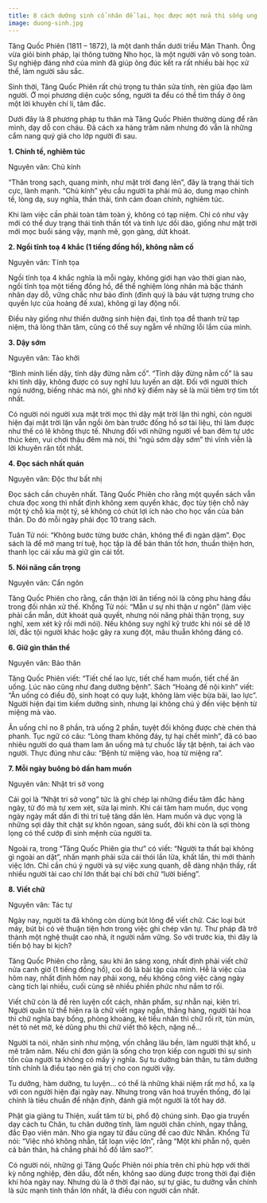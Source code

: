 ```yaml
---
title: 8 cách dưỡng sinh cổ nhân để lại, học được một nửa thì sống ung dung
image: duong-sinh.jpg
---
```


Tăng Quốc Phiên (1811 – 1872), là một danh thần dưới triều Mãn Thanh. Ông vừa giỏi binh pháp, lại thông tường Nho học, là một người văn võ song toàn. Sự nghiệp đáng nhớ của mình đã giúp ông đúc kết ra rất nhiều bài học xử thế, làm người sâu sắc. 

Sinh thời, Tăng Quốc Phiên rất chú trọng tu thân sửa tính, rèn giũa đạo làm người. Ở mọi phương diện cuộc sống, người ta đều có thể tìm thấy ở ông một lời khuyên chí lí, tâm đắc.

Dưới đây là 8 phương pháp tu thân mà Tăng Quốc Phiên thường dùng để răn mình, dạy dỗ con cháu. Đã cách xa hàng trăm năm nhưng đó vẫn là những cẩm nang quý giá cho lớp người đi sau.

**1. Chỉnh tề, nghiêm túc**

Nguyên văn: Chủ kính

“Thân trong sạch, quang minh, như mặt trời đang lên”, đây là trạng thái tích cực, lành mạnh. “Chủ kính” yêu cầu người ta phải mũ áo, dung mạo chỉnh tề, lòng dạ, suy nghĩa, thần thái, tình cảm đoan chính, nghiêm túc.

Khi làm việc cần phải toàn tâm toàn ý, không có tạp niệm. Chỉ có như vậy mới có thể duy trạng thái tinh thần tốt và tinh lực dồi dào, giống như mặt trời mới mọc buổi sáng vậy, mạnh mẽ, gọn gàng, dứt khoát.

**2. Ngồi tĩnh toạ 4 khắc (1 tiếng đồng hồ), không nằm cố**

Nguyên văn: Tĩnh tọa

Ngồi tĩnh tọa 4 khắc nghĩa là mỗi ngày, không giới hạn vào thời gian nào, ngồi tĩnh tọa một tiếng đồng hồ, để thể nghiệm lòng nhân mà bậc thánh nhân dạy dỗ, vững chắc như bảo đỉnh (đỉnh quý là báu vật tượng trưng cho quyền lực của hoàng đế xưa), không gì lay động nổi.

Điều này giống như thiền dưỡng sinh hiện đại, tĩnh tọa để thanh trừ tạp niệm, thả lỏng thân tâm, cũng có thể suy ngẫm về những lỗi lầm của mình.

**3. Dậy sớm**

Nguyên văn: Tảo khởi

“Bình minh liền dậy, tỉnh dậy đừng nằm cố”. “Tỉnh dậy đừng nằm cố” là sau khi tỉnh dậy, không được có suy nghĩ lưu luyến an dật. Đối với người thích ngủ nướng, biếng nhác mà nói, ghi nhớ kỹ điểm này sẽ là mũi tiêm trợ tim tốt nhất.

Có người nói người xưa mặt trời mọc thì dậy mặt trời lặn thì nghỉ, còn người hiện đại mặt trời lặn vẫn ngồi ôm bàn trước đống hồ sơ tài liệu, thì làm được như thế có lẽ không thực tế. Nhưng đối với những người về ban đêm tự ước thúc kém, vui chơi thâu đêm mà nói, thì “ngủ sớm dậy sớm” thì vĩnh viễn là lời khuyên răn tốt nhất.

**4. Đọc sách nhất quán**

Nguyên văn: Độc thư bất nhị

Đọc sách cần chuyên nhất. Tăng Quốc Phiên cho rằng một quyển sách vẫn chưa đọc xong thì nhất định không xem quyển khác, đọc tùy tiện chỗ này một tý chỗ kia một tý, sẽ không có chút lợi ích nào cho học vấn của bản thân. Do đó mỗi ngày phải đọc 10 trang sách.

Tuân Tử nói: “Không bước từng bước chân, không thể đi ngàn dặm”. Đọc sách là để mở mang trí tuệ, học tập là để bản thân tốt hơn, thuần thiện hơn, thanh lọc cái xấu mà giữ gìn cái tốt.

**5. Nói năng cẩn trọng**

Nguyên văn: Cẩn ngôn 

Tăng Quốc Phiên cho rằng, cẩn thận lời ăn tiếng nói là công phu hàng đầu trong đối nhân xử thế. Khổng Tử nói: “Mẫn ư sự nhi thận ư ngôn” (làm việc phải cần mẫn, dứt khoát quả quyết, nhưng nói năng phải thận trọng, suy nghĩ, xem xét kỹ rồi mới nói). Nếu không suy nghĩ kỹ trước khi nói sẽ dễ lỡ lời, đắc tội người khác hoặc gây ra xung đột, mâu thuẫn không đáng có.

**6. Giữ gìn thân thể**

Nguyên văn: Bảo thân 

Tăng Quốc Phiên viết: “Tiết chế lao lực, tiết chế ham muốn, tiết chế ăn uống. Lúc nào cũng như đang dưỡng bệnh”. Sách “Hoàng đế nội kinh” viết: “Ăn uống có điều độ, sinh hoạt có quy luật, không làm việc bừa bãi, lao lực”. Người hiện đại tìm kiếm dưỡng sinh, nhưng lại không chú ý đến việc bệnh từ miệng mà vào.

Ăn uống chỉ no 8 phần, trà uống 2 phần, tuyệt đối không được chè chén thả phanh. Tục ngữ có câu: “Lòng tham không đáy, tự hại chết mình”, đã có bao nhiêu người do quá tham lam ăn uống mà tự chuốc lấy tật bệnh, tai ách vào người. Thực đúng như câu: “Bệnh từ miệng vào, hoạ từ miệng ra”.

**7. Mỗi ngày buông bỏ dần ham muốn**

Nguyên văn: Nhật tri sở vong

Cái gọi là “Nhật tri sở vong” tức là ghi chép lại những điều tâm đắc hàng ngày, từ đó mà tự xem xét, sửa lại mình. Khi cái tâm ham muốn, dục vọng ngày ngày mất dần đi thì trí tuệ tăng dần lên. Ham muốn và dục vọng là những sợi dây thít chặt sự khôn ngoan, sáng suốt, đôi khi còn là sợi thòng lọng có thể cướp đi sinh mệnh của người ta.

Ngoài ra, trong “Tăng Quốc Phiên gia thư” có viết: “Người ta thất bại không gì ngoài an dật”, nhấn mạnh phải sửa cái thói lần lữa, khất lần, thì mới thành việc lớn. Chỉ cần chú ý người và sự việc xung quanh, dễ dàng nhận thấy, rất nhiều người tài cao chí lớn thất bại chỉ bởi chữ “lười biếng”.

**8. Viết chữ** 

Nguyên văn: Tác tự

Ngày nay, người ta đã không còn dùng bút lông để viết chữ. Các loại bút máy, bút bi có vẻ thuận tiện hơn trong việc ghi chép văn tự. Thư pháp đã trở thành một nghệ thuật cao nhã, ít người nắm vững. So với trước kia, thì đây là tiến bộ hay bi kịch?

Tăng Quốc Phiên cho rằng, sau khi ăn sáng xong, nhất định phải viết chữ nửa canh giờ (1 tiếng đồng hồ), coi đó là bài tập của mình. Hễ là việc của hôm nay, nhất định hôm nay phải xong, nếu không công việc càng ngày càng tích lại nhiều, cuối cùng sẽ nhiều phiền phức như nắm tơ rối.

Viết chữ còn là để rèn luyện cốt cách, nhân phẩm, sự nhẫn nại, kiên trì. Người quân tử thể hiện ra là chữ viết ngay ngắn, thẳng hàng, người tài hoa thì chữ nghĩa bay bổng, phóng khoáng, kẻ tiểu nhân thì chữ rối rít, tủn mủn, nét tỏ nét mờ, kẻ dũng phu thì chữ viết thô kệch, nặng nề...

Người ta nói, nhân sinh như mộng, vốn chẳng lâu bền, làm người thật khổ, u mê trăm năm. Nếu chỉ đơn giản là sống cho trọn kiếp con người thì sự sinh tồn của người ta không có mấy ý nghĩa. Sự tu dưỡng bản thân, tu tâm dưỡng tính chính là điều tạo nên giá trị cho con người vậy.

Tu dưỡng, hàm dưỡng, tu luyện… có thể là những khái niệm rất mơ hồ, xa lạ với con người hiện đại ngày nay. Nhưng trong văn hoá truyền thống, đó lại chính là tiêu chuẩn để nhận định, đánh giá một người là tốt hay dở.

Phật gia giảng tu Thiện, xuất tâm từ bi, phổ độ chúng sinh. Đạo gia truyền dạy cách tu Chân, tu chân dưỡng tính, làm người chân chính, ngay thẳng, đắc Đạo viên mãn. Nho gia ngay từ đầu cũng đề cao đức Nhẫn. Khổng Tử nói: “Việc nhỏ không nhẫn, tất loạn việc lớn”, rằng “Một khi phẫn nộ, quên cả bản thân, há chẳng phải hồ đồ lắm sao?”.

Có người nói, những gì Tăng Quốc Phiên nói phía trên chỉ phù hợp với thời kỳ nông nghiệp, đèn dầu, đốt nến, không sao dùng được trong thời đại điện khí hóa ngày nay. Nhưng dù là ở thời đại nào, sự tự giác, tu dưỡng vẫn chính là sức mạnh tinh thần lớn nhất, là điều con người cần nhất.